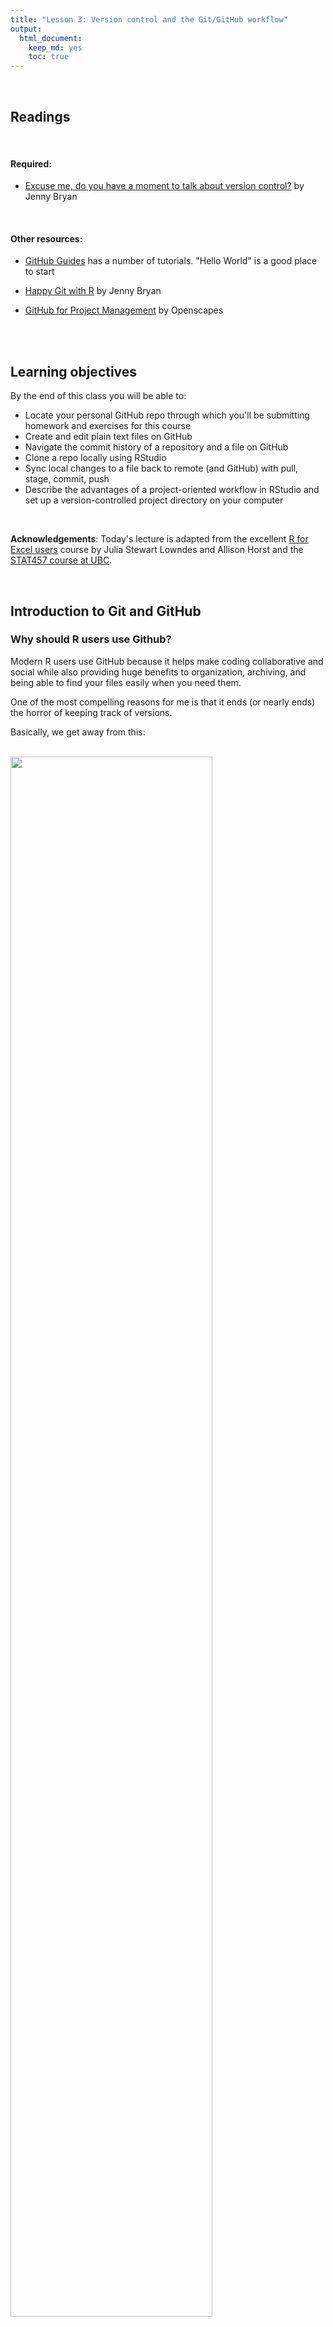```yaml
---
title: "Lesson 3: Version control and the Git/GitHub workflow"
output: 
  html_document:
    keep_md: yes 
    toc: true
---
```

  

<br>

## Readings

<br>
 
#### Required:  
* [Excuse me, do you have a moment to talk about version control?](https://peerj.com/preprints/3159/) by Jenny Bryan  


<br>

#### Other resources:  
* [GitHub Guides](https://guides.github.com/) has a number of tutorials. "Hello World" is a good place to start

* [Happy Git with R](https://happygitwithr.com/) by Jenny Bryan

* [GitHub for Project Management](https://openscapes.github.io/series/github-issues.html) by Openscapes

<br>
<br>

## Learning objectives

By the end of this class you will be able to:  

* Locate your personal GitHub repo through which you'll be submitting homework and exercises for this course
* Create and edit plain text files on GitHub
* Navigate the commit history of a repository and a file on GitHub
* Clone a repo locally using RStudio
* Sync local changes to a file back to remote (and GitHub) with pull, stage, commit, push
* Describe the advantages of a project-oriented workflow in RStudio and set up a version-controlled project directory on your computer

<br>

**Acknowledgements**: Today's lecture is adapted from the excellent [R for Excel users](https://rstudio-conf-2020.github.io/r-for-excel/) course by Julia Stewart Lowndes and Allison Horst and the [STAT457 course at UBC](https://stat545guidebook.netlify.com/the-version-control-workflow.html).

<br>

## Introduction to Git and GitHub

### Why should R users use Github?

Modern R users use GitHub because it helps make coding collaborative and social while also providing huge benefits to organization, archiving, and being able to find your files easily when you need them.

One of the most compelling reasons for me is that it ends (or nearly ends) the horror of keeping track of versions.

Basically, we get away from this: 

<br>

<img src="assets/MessySaves.png" width="80%" />
<br>

This is a nightmare not only because I have NO idea which is truly the version we used in that analysis we need to update, but because it is going to take a lot of detective work to see what actually changed between each file. Also, it is very sad to think about the amount of time everyone involved is spending on bookkeeping: is everyone downloading an attachment, dragging it to wherever they organize this on their own computers, and then renaming everything? Hours and hours of all of our lives. 

But then there is GitHub. 

In GitHub, in this example you will likely only see a single file, which is the most recent version. GitHub's job is to track who made any changes and when (so no need to save a copy with your name or date at the end), and it also requires that you write something human-readable that will be a breadcrumb for you in the future. It is also designed to be easy to compare versions, and you can easily revert to previous versions. 

GitHub also supercharges you as a collaborator. First and foremost with Future You, but also sets you up to collaborate with Future Us!

GitHub, especially in combination with RStudio, is also game-changing for publishing and distributing. You can — and we will — publish and share files openly on the internet. 

<br>

### What is GitHub? And Git?

OK so what is GitHub? And Git? 

- **Git** is a program that you install on your computer: it is version control software that tracks changes to your files over time.

- **Github** is an website that is essentially a social media platform for your git-versioned files. GitHub stores all your versioned files as an archive, but also as allows you to interact with other people's files and has management tools for the social side of software projects. It has many nice features to be able visualize differences between [images](https://help.github.com/articles/rendering-and-diffing-images/), [rendering](https://help.github.com/articles/mapping-geojson-files-on-github/) & [diffing](https://github.com/blog/1772-diffable-more-customizable-maps) map data files, [render text data files](https://help.github.com/articles/rendering-csv-and-tsv-data/), and [track changes in text](https://help.github.com/articles/rendering-differences-in-prose-documents/).

GitHub was developed for software development, so much of the functionality and terminology that is exciting for professional programmers (e.g., branches and pull requests) isn't necessarily the right place for us as new R users to get started. We'll get there soon, but for now, we will be learning and practicing GitHub's features and terminology on a "need to know basis" as we start managing our projects with GitHub.

<br>

### Account types

GitHub allows for cloud storage, like Google Drive and Dropbox do. But there’s a bit more structure than just storing files under your account:

* Repositories (aka “repos”): All files must be organized into repositories. Think of these as self-contained projects. These can either be public or private.
* User Accounts vs. Organization Accounts (aka “Org”): All repositories belong to an account:

  * A user account is the account you just made, and typically holds repositories related to your own work.
  * An Organization account can be owned by multiple people, and typically holds repositories relevant to a group (like `therkildsen-class`).

Examples:

* The [ggplot2 repo](https://github.com/tidyverse/ggplot2), within its corresponding `tidyverse Org`
* Our [class website](https://github.com/nt246/NTRES6940-data-science) within Nina's user account `nt246`

<br>

### Reconnecting with your course repo on GitHub
As we discussed at the end of last class, we have created a GitHub Classroom organization for the class. You should all have accessed your personal course repo through which you will be submitting your assignments and communicating with us. If not, click [here](https://classroom.github.com/a/SA7QIA7g) and select your name from the list (or just click continue if you don't see your name there).

Once you land on your repo page, notice that it is hosted within our course organizational account `therkildsen-class`, not your personal account (see the path in the top left corner). To make this repo also show up on your personal account page, click the "Star" button on the top right of the page. 

<img src="assets/star_repo.png" width="80%" />

Now if you click on the profile information in the very top right corner, and select the "Your stars" option, you'll be taken to a list of all the repos you have starred and your course repo should show up here (it should be named something like `therkildsen-class/ntres-6940-YOUR_USER_NAME`). Click on the repo name to return to your course repo.

<img src="assets/finding_starred_repos.png" width="80%" />


<br>

## Navigating GitHub

### Make a new file on your course repo

<br>

#### Together:
* Click on the “Create New File” button on your repository’s home page.
* Call it `navigating_github.md`
* Leave it blank, and commit (“save”) the file by clicking on green “commit new file” button at the bottom of the page.
* Together: Add the URL for our [course homepage](https://nt246.github.io/NTRES6940-data-science/index.html) to your `navigating_github.md` file (click on the pen button to edit), together with some commentary
* Commit the changes

<br>

#### Your turn:
* Now add the URL’s (with commentary) to 
  + your personal class repo
  + your user account page
* Commit the changes

* Now create a new subdirectory for course notes (remember to not use spaces in names, so you can call it something like course-notes)


If you can't figure out how to add a subdirectory, you're not the first to wonder. Let's [ask the internet](https://github.com/KirstieJane/STEMMRoleModels/wiki/Creating-new-folders-in-GitHub-repository-via-the-browser)

<br>

### Exploring the commit history of a repo
We'll go through this together.


GitHub uses the program Git to keep track of the project’s history.

Users make “commits” to form a commit history

* Git only tracks the changes associated with a commit, so it doesn’t need to take a snapshot of all your files each time.
* The actual changes are called a diff.

Demostration:

* View commit history of the [course website repo](https://github.com/nt246/NTRES6940-data-science) by clicking on the “commits” button on the repo home page.
* View a recent diff by clicking on the button with the SHA or hash code (something like `6c0a5f1`).
* This is also useful for collaborators to see exactly what you changed.
* View the repository from a while back with the <> button.
* View the history of a file by clicking on the file, then clicking “History”.

<br>

### Why version control?

* Don’t fret removing stuff
* Leave a breadcrumb trail for troubleshooting
* “Undo” and navigate a previous state
* Helps you define your work

<br>

## Interfacing with GitHub from our local computers using RStudio

We should all have set up git on our local computers by now and have it connected to RStudio. If you don't, follow the instructions [here](https://nt246.github.io/NTRES6940-data-science/lesson2-rmarkdown-github.html#github_brief_intro__config)

<br>

## Clone your repository using RStudio

Let's recap on the setup we rushed through at the end of last class. We have all identified our course repo on GitHub, i.e. in the cloud. Now, let's get it established locally on our computers: that is called "cloning". 

Let's clone this repo to our local computer using RStudio. Unlike downloading, cloning keeps all the version control and user information bundled with the files. 

<br>

### Copy the repo address 

First, click the green "Code" button, then copy the web address of the repository you want to clone. We will use HTTPS. 

> **Aside**: HTTPS is default, but you could alternatively set up with SSH. This is more advanced than we will get into here, but allows 2-factor authentication. See [Happy Git with R](https://happygitwithr.com/credential-caching.html#special-consideration-re-two-factor-authentication) for more information.
<br>

<img src="assets/github-clone-sept20.png" width="100%" />

<br>

### RStudio: New Project

Now go back to RStudio, and click on New Project. There are a few different ways; you could also go to File > New Project..., or click the little green + with the R box in the top left.
also in the File menu).

<br>

<img src="assets/new_project1.png" width="80%" />

<br>


### Select Version Control

<br>

<img src="assets/new_project2.png" width="80%" />

<br>

### Select Git

Since we are using git. 

<br>

<img src="assets/new_project3.png" width="80%" />

<br>


### Paste the repo address

Paste the repo address (which is still in your clipboard) into in the "Repository URL" field. The "Project directory name" should autofill; if it does not press *tab*, or type it in. It is best practice to keep the "Project directory name" THE SAME as the repository name.

When cloned, this repository is going to become a folder on your computer. 

At this point you can save this repo anywhere. There are different schools of thought but we think it is useful to create a high-level folder where you will keep your github repos to keep them organized. We call ours `github` and keep it in our root folder (`~/github`), and so that is what we will demonstrate here — you are welcome to do the same. Press "Browse..." to navigate to a folder and you have the option of creating a new folder. Make sure to not place it in folder tracked by a cloud storage service (e.g. DropBox, Google Drive or Box).

Finally, click Create Project. 

<br>

<img src="assets/new_project4.png" width="80%" />

<br>
<br>

### Admire and inspect your local repo

If everything went well, the repository will show up in RStudio!

<br>

<img src="assets/new_project5.png" width="100%" />

<br>

The repository is also saved to the location you specified, and you can navigate to it as you normally would in Finder or Windows Explorer: 

<br>

<img src="assets/new_project6.png" width="80%" />

<br>

**Hooray!**

<br>


Let's notice a few things: 

First, our working directory is set to `~/github/r-workshop`, and `r-workshop` is also named in the top right hand corner.

Second, we have a Git tab in the top right pane! Let's click on it. 

<br>

<img src="assets/new_project5_annotated.png" width="80%" />

<br>

Our Git tab has 2 items:

- .gitignore file
- .Rproj file

These have been added to our repo by RStudio — we can also see them in the File pane in the bottom right of RStudio. These are helper files that RStudio has added to streamline our workflow with GitHub and R. We will talk about these a bit more soon. One thing to note about these files is that they begin with a period (`.`) which means they are hidden files: they show up in the Files pane of RStudio but won't show up in your Finder or Windows Explorer.

Going back to the Git tab, both these files have little yellow icons with question marks `?`. This is GitHub's way of saying: "I am responsible for tracking everything that happens in this repo, but I'm not sure what is going on with these files yet. Do you want me to track them too?" 

We will handle this in a moment; first let's look at the README.md file.

<br>

### Edit your README file

Let's also open up the README.md. This is a Markdown file, which is the same language we just learned with R Markdown. It's like an R Markdown file without the abilities to run R code. 

We will edit the file and illustrate how GitHub tracks files that have been modified (to complement seeing how it tracks files that have been added. 

README files are common in programming; they are the first place that someone will look to see **why code exists and how to run it**. 

In my README, I'll write: 

```
This repo is for my coursework for NTRES 6940. 
```

When I save this, notice how it shows up in my Git tab. It has a blue "M": GitHub is already tracking this file, and tracking it line-by-line, so it knows that something is different: it's Modified with an M. 

Great. Now let's sync back to GitHub in 4 steps.  
 
<br>

## Sync from RStudio (local) to GitHub (remote)

Syncing to GitHub.com means 4 steps: 

1. Pull
1. Stage
1. Commit
1. Push

<br>

<img src="assets/commit_steps.png" width="100%" />

<br>

We start off this whole process by clicking on the Commit section. 

<br>

<img src="assets/commit_circled.png" width="100%" />

<br>

### Pull 

We start off by "Pulling" from the remote repository (GitHub.com) to make sure that our local copy has the most up-to-date information that is available online. Right now, since we just created the repo and are the only ones that have permission to work on it, we can be pretty confident that there isn't new information available. But we pull anyways because this is a very safe habit to get into for when you start collaborating with yourself across computers or others. Best practice is to pull often: it costs nothing (other than an internet connection). 

Pull by clicking the teal Down Arrow. (Notice also how when you highlight a filename, a preview of the differences displays below).

<br>

<img src="assets/commit_pull.png" width="100%" />

<br>

### Stage

Let's click the boxes next to each file. This is called "staging a file": you are indicating that you want GitHub to track this file, and that you will be syncing it shortly. Notice: 

- .Rproj and .gitignore files: the question marks turn into an A because these are new files that have been added to your repo (automatically by RStudio, not by you). 
- README.md file: the M indicates that this was modified (by you)

These are the codes used to describe how the files are changed, (from the RStudio [cheatsheet](http://www.rstudio.com/wp-content/uploads/2016/01/rstudio-IDE-cheatsheet.pdf)):

<br>

<img src="assets/commit_codes_added_modified.png" width="30%" />

<br>

### Commit

Committing is different from saving our files (which we still have to do! RStudio will indicate a file is unsaved with red text and an asterix). We commit a single file or a group of files when we are ready to save a snapshot in time of the progress we've made. Maybe this is after a big part of the analysis was done, or when you're done working for the day.

Committing our files is a 2-step process.

First, you write a "commit message", which is a human-readable note about what has changed that will accompany GitHub's non-human-readable alphanumeric code to track our files. I think of commit messages like breadcrumbs to my Future Self: how can I use this space to be useful for me if I'm trying to retrace my steps (and perhaps in a panic?). 

Second, you press Commit. 

<br>

<img src="assets/commit_message_arrow.png" width="100%" />

<br>

When we have committed successfully, we get a rather unsuccessful-looking pop-up message. You can read this message as "Congratulations! You've successfully committed 3 files, 2 of which are new!" It is also providing you with that alphanumeric SHA code that GitHub is using to track these files. 

If our attempt was not successful, we will see an Error. Otherwise, interpret this message as a joyous one. 

> Does your pop-up message say "Aborting commit due to empty commit message."? GitHub is really serious about writing human-readable commit messages.
<br>

<img src="assets/commit_success.png" width="100%" />

<br>

When we close this window there is going to be (in my opinion) a very subtle indication that we are not done with the syncing process. 

<br>

<img src="assets/commit_branch_ahead_of_origin_master.png" width="100%" />

<br>


We have successfully committed our work as a breadcrumb-message-approved snapshot in time, but it still only exists locally on our computer. We can commit without an internet connection; we have not done anything yet to tell GitHub that we want this pushed to the remote repo at GitHub.com. So as the last step, we push. 


### Push

The last step in the syncing process is to Push!

<br>

<img src="assets/commit_push.png" width="100%" />

<br>

Awesome! We're done here in RStudio for the moment, let's check out the remote on GitHub.com.

<br>

## Commit history

The files you added should now be on github.com. 

Notice how the README.md file we created is automatically displayed at the bottom. Since it is good practice to have a README file that identifies what code does (i.e. why it exists), GitHub will display a Markdown file called README nicely formatted.

<br>

<img src="assets/gh_repo_view.png" width="100%" />

<br>

Let's also explore the commit history. The 2 commits we've made (the first was when we originally initiated the repo from GitHub.com) are there!

<br>

## Project-oriented workflows

Let's go back to RStudio and see how we set up well-organized projects and workflows for our data analyses. 

This GitHub repository is now also an RStudio Project (capital P Project). This just means that RStudio has saved this additional file with extension `.Rproj` (ours is `r-workshop.Rproj`) to store specific settings for this project. It's a bit of technology to help us get into the good habit of having a project-oriented workflow. 

A [project-oriented workflow](https://rstats.wtf/project-oriented-workflow.html) means that we are going to organize all of the relevant things we need for our analyses in the same place. That means that this is the place where we keep all of our data, code, figures, notes, etc. 

R Projects are great for reproducibility, because our self-contained working directory will be the **first** place R looks for files. 

Why does this matter? It's convenient for us to have everything associated with our analyses close at-hand.  When we work with different files in R (like data or saved graphs) we always need to tell R where things "live" by identifying its file path. If files are scattered across your computer, we would have to keep track of many different filepaths. So using RStudio Projects and having a project-oriented workflow and mindset makes our analysis less brittle and more portable — across people, time, and computers. If you're not convinced, please check Jenny Bryan's arguments [here](https://rstats.wtf/project-oriented-workflow.html) or [here](https://www.tidyverse.org/blog/2017/12/workflow-vs-script/) and [Chapter 8 in Grolemund and Wickham's R4DS](https://r4ds.had.co.nz/workflow-projects.html). 

<br>

### Working directory

Now that we have our Project, let's revisit this important question: where are we? Now we are in our Project. Everything we do will by default be saved here so all our files can be nicely organized. 

And this is important because if our friend Maria clones this repository that you just made and saves it in `Maria/my/projects/way/over/here`, she will still be able to interact with your files as you are here.

<img src="assets/RStudio_IDE_projdir.png" width="100%" />

<br>

## Project-oriented workflows in action (aka our analytical setup)

Let's get a bit organized. First, let's create a new R Markdown file for notes that you want to take as we work through the different modules of this course.

<br>

### Create a new Rmd file

So let's do this (again): 

File > New File > R Markdown ... (or click the green plus in the top left corner).

Let's set up this file so it's ready for us to enter notes into. I'm going to update the header with a new title and add my name, and then I'm going to delete the rest of the document so that we have a clean start. 

> **Efficiency Tip**: I use Shift - Command - Down Arrow to highlight text from my cursor to the end of the document
```
---
title: "Notes for NTRES 6940 lectures"
author: "Nina Overgaard Therkildsen"
date: "09/21/2020"
output: html_document
---
# Course notes
We're going to learn a lot about GitHub and the tidyverse and it's going to be fun.
```

Now, let's save it. I'm going to call my file `course-notes.Rmd`. 

Notice that when we save this file, it pops up in our Git tab. Git knows that there is something new in our repo. 

Let's also knit this file. And look: Git also sees the knitted .html. 


And let's practice syncing our file to to GitHub: pull, stage, commit, push

> **Troubleshooting:** What if a file doesn't show up in the Git tab and you expect that it should? Check to make sure you've saved the file. If the filename is red with an asterix, there have been changes since it was saved. Remember to save before syncing to GitHub!

<br>

### Create data and figures folders

Let's create a few folders to be organized. Let's have one for our the raw data, and one for the figures we will output. We can do this in RStudio, in the bottom right pane Files pane by clicking the New Folder button: 

* folder called "data"
* folder called "figures"  

We can press the refresh button in the top-right of this pane (next to the "More" button) to have these show up in alphabetical order. 

Now let's go to our Finder or Windows Explorer: our new folders are there as well!

<br>

### Output formats for RMarkdown

After pushing, the rendered html of `course-notes.Rmd` file should show up in our GitHub repo after we push it. But how does it look? GitHub just displays the raw html text file, not the nice-looking rendered version we'll see in a browser. 

The nicely formatted files you see on GitHub (e.g. typical README pages) are markdown files (.md in contrast to .Rmd). Fortunately, RMarkdown can output to this format, along with several others including pdf and word documents. We can change the output format by changing the settings in the YAML header of our RMarkdown document. We can change to GitHub flavored markdown by doing one of the following:

* When creating your RMarkdown file, click "From template", and then select "GitHub Document (Markdown)"

<br>

![](https://camo.githubusercontent.com/a10832533c888e1af7f9a110dfb635e507951151/687474703a2f2f6161726f6e626167676574742e636f6d2f696d616765732f66726f6d5f74656d706c6174652e706e67)

<br>

* At the top of an RMarkdown file, manually edit the output of the GitHub document using the following syntax

```
---
title: "Title"
output: 
  github_document: 
    toc: true
---
```

Note: `toc: true` is optional, but it can automatically set up a table of content for you. 

You can find much more information about RMarkdown output formats [here](https://r4ds.had.co.nz/r-markdown-formats.html). For most of our work in this course, we will want to use the github_document output type because this displays nicely on the GitHub website.

<br>

### Move files to data folder

Now let's try adding a file to our local RStudio project folder so we can push it to GitHub. One of the data files you will need for your next problem set is located [here](https://raw.githubusercontent.com/nt246/NTRES6940-data-science/master/datasets/EconomistData.csv). Save this file (using File -> Save Page As in your internet browser) into the 'data' subfolder of your R project.  

Now let's go back to RStudio. We can click on the data folder in the Files tab and now see this new file.

The data folder also shows up in your Git tab. But the figures folder does not. That is because GitHub cannot track an empty folder, it can only track files within a folder. 

Let's sync the data file (we will be able to sync the figures folder after we've generated some plots later in the course). We can stage multiple files at once by typing Command - A and clicking "Stage" (or using the space bar). To Sync: pull - stage - commit - push!

<br>

### Activity

Edit your README either directly on GitHub or in RStudio and practice syncing (pull, stage, commit, push). For example, 

* Indicate whether you're taking the course for credit
* Add a fun fact about yourself
* Add another line of text
* Add a picture of yourself (see instructions from last class [here](https://nt246.github.io/NTRES6940-data-science/lesson2-rmarkdown-github.html#activity))

Explore your Commit History. 

<br>

## Committing - how often? Tracking changes in your files

Whenever you make changes to the files in Github, you will walk through the Pull -> Stage -> Commit -> Push steps.

I tend to do this every time I finish a task (basically when I start getting nervous that I will lose my work).  Once something is committed, it is very difficult to lose it.

<br>

## Adding version control to a pre-existing R-project
You may have been working on an RStudio project earlier and now you want to add version control through GitHub. You can easily set that up with [these instructions](https://happygitwithr.com/new-github-first.html) by from Happy Git with R by Jenny Bryan.

<br>
<br>

### END **GitHub** session!
